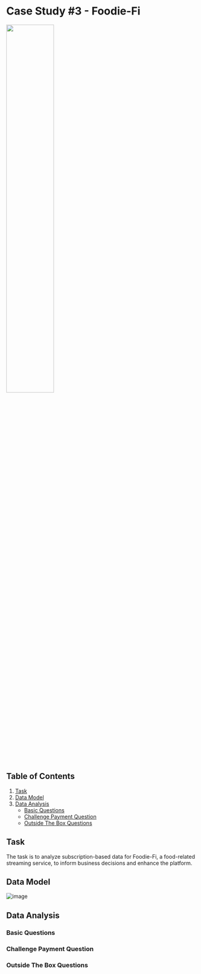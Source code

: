 # Case Study #3 - Foodie-Fi
<img src="https://8weeksqlchallenge.com/images/case-study-designs/3.png" width=50% height=50%>

## Table of Contents
1. [Task](#task)
2. [Data Model](#data-model)
3. [Data Analysis](#data-analysis)
    - [Basic Questions](#basic-questions)
    - [Challenge Payment Question](#challenge-payment-question)
    - [Outside The Box Questions](#outside-the-box-questions)

## Task
The task is to analyze subscription-based data for Foodie-Fi, a food-related streaming service, to inform business decisions and enhance the platform.

## Data Model

![image](https://github.com/emTgi/8_Week_SQL_Challenge/assets/114177110/bf6875db-cc24-4b53-9424-9e2ae2650994)

## Data Analysis

### Basic Questions

### Challenge Payment Question

### Outside The Box Questions
